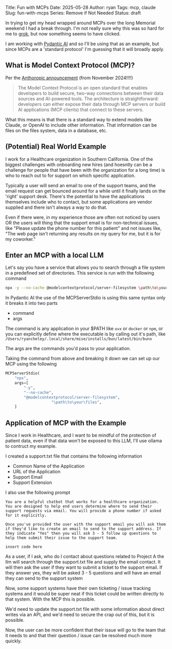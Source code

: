 Title: Fun with MCPs
Date: 2025-05-28
Author: ryan
Tags: mcp, claude
Slug: fun-with-mcps
Series: Remove if Not Needed
Status: draft

In trying to get my head wrapped around MCPs over the long Memorial weekend I had a break through. I'm not really sure why this was so hard for me to [grok](https://en.wikipedia.org/wiki/Grok), but now something seems to have clicked. 

I am working with [Pydantic AI](https://ai.pydantic.dev/) and so I'll be using that as an example, but since MCPs are a 'standard protocol' I'm guessing that it will broadly apply. 

## What is Model Context Protocol (MCP)?

Per the [Anthoropic announcement](https://www.anthropic.com/news/model-context-protocol) (from November 2024!!!!)

> The Model Context Protocol is an open standard that enables developers to build secure, two-way connections between their data sources and AI-powered tools. The architecture is straightforward: developers can either expose their data through MCP servers or build AI applications (MCP clients) that connect to these servers.

What this means is that there is a standard way to extend models like Claude, or OpenAI to include other information. That information can be files on the files system, data in a database, etc. 

## (Potential) Real World Example

I work for a Healthcare organization in Southern California. One of the biggest challenges with onboarding new hires (and hoesntly can be a challenge for people that have been with the organization for a long time) is who to reach out to for support on which specific application. 

Typically a user will send an email to one of the support teams, and the email request can get bounced around for a while until it finally lands on the 'right' support desk. There's the potential to have the applications themselves include who to contact, but some applications are vendor supplied and there isn't always a way to do that. 

Even if there were, in my experience those are often not noticed by users OR the users will thing that the support email is for non-technical issues, like "Please update the phone number for this patient" and not issues like, "The web page isn't returning any results on my query for me, but it is for my coworker."

## Enter an MCP with a local LLM

Let's say you have a service that allows you to search through a file system in a predefined set of directories. This service is run with the following command

```bash
npx -y --no-cache @modelcontextprotocol/server-filesystem \path\to\your\files
```

In Pydantic AI the use of the MCPServerStdio is using this same syntax only it breaks it into two parts

- command
- args

The command is any application in your $PATH like `uvx` or `docker` or `npm`, or you can explicitly define where the executable is by calling out it's path, like `/Users/ryancheley/.local/share/mise/installs/bun/latest/bin/bunx`

The args are the commands you'd pass to your application.

Taking the command from above and breaking it down we can set up our MCP using the following

```python
MCPServerStdio(
    "npx",
    args=[
        "-y",
        "--no-cache",
        "@modelcontextprotocol/server-filesystem",
                    "\path\to\your\files",
    ]
```

## Application of MCP with the Example

Since I work in Healthcare, and I want to be mindful of the protection of patient data, even if that data won't be exposed to this LLM, I'll use ollama to contruct my example. 

I created a support.txt file that contains the following information

- Common Name of the Application
- URL of the Application
- Support Email
- Support Extension

I also use the following prompt

```text
You are a helpful chatbot that works for a healthcare organization. You are designed to help end users determine where to send their support requests via email. You will provide a phone number if asked for it explicitly. 

Once you've provided the user with the support email you will ask them if they'd like to create an email to send to the support address. If they indicate "Yes" then you will ask 3 - 5 follow up questions to help them submit their issue to the support team.
```

```code
insert code here
```

As a user, if I ask, who do I contact about questions related to Project A the llm will search through the support.txt file and supply the email contact. It will then ask the user if they want to submit a ticket to the support email. If they answer yes, they will be asked 3 - 5 questions and will have an email they can send to the support system

Now, some support systems have their own ticketing / issue tracking systems and it would be super neat if this ticket could be written directly to that system. With the MCP this is possible. 

We'd need to update the support.txt file with some information about direct writes via an API, and we'd need to secure the crap out of this, but it is possible. 

Now, the user can be more confident that their issue will go to the team that it needs to and that their question / issue can be resolved much more quickly. 